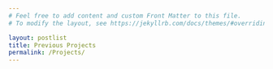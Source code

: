 ```yaml
---
# Feel free to add content and custom Front Matter to this file.
# To modify the layout, see https://jekyllrb.com/docs/themes/#overriding-theme-defaults

layout: postlist
title: Previous Projects
permalink: /Projects/
---
```

